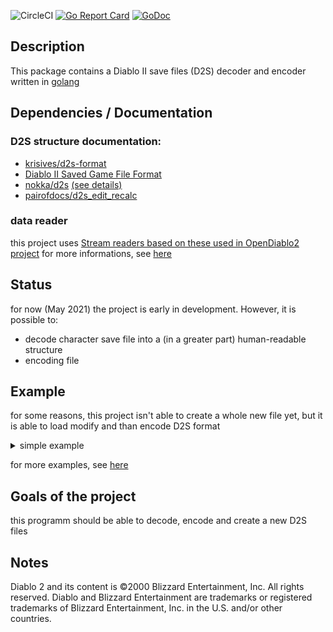 ![CircleCI](https://img.shields.io/circleci/build/github/gucio321/d2d2s/master)
[![Go Report Card](https://goreportcard.com/badge/github.com/gucio321/d2d2s)](https://goreportcard.com/report/github.com/gucio321/d2d2s)
[![GoDoc](https://pkg.go.dev/badge/github.com/gucio321/d2d2s?utm_source=godoc)](https://pkg.go.dev/mod/github.com/gucio321/d2d2s)

## Description

This package contains a Diablo II save files (D2S)
decoder and encoder written in [golang](https://golang.org)


## Dependencies / Documentation

### D2S structure documentation:

*   [krisives/d2s-format](https://github.com/krisives/d2s-format)
*   [Diablo II Saved Game File Format](https://user.xmission.com/~trevin/DiabloIIv1.09\_File_Format.shtml)
*   [nokka/d2s](https://github.com/nokka/d2s) [(see details)](./docs/base.md)
*   [pairofdocs/d2s_edit_recalc](https://github.com/pairofdocs/d2s_edit_recalc)

### data reader

this project uses [Stream readers based on these used in OpenDiablo2 project](https://github.com/OpenDiablo2/OpenDiablo2)
for more informations, see [here](./docs/base.md)

## Status

for now (May 2021) the project is early in development.
However, it is possible to:

*   decode character save file into a (in a greater part) human-readable structure
*   encoding file

## Example

for some reasons, this project isn't able to create a whole new
file yet, but it is able to load modify and than encode D2S format

<details><summary>simple example</summary>

```golang
package main

import (
        "fmt"
        "ioutil"
        "log"

        "github.com/gucio321/d2d2s/pkg/d2s"
)

func main() {
        data, err := ioutil.ReadFile("/path/to/file.d2s")
        if err != nil {
                log.Fatal(err)
        }

        character, err := d2s.Unmarshal(data)
        if err != nil {
                log.Fatal(err)
        }

        // some edits

        newData, err := d2d2s.Encode(character)
        if err != nil {
                log.fatal(err)
        }

        if err := ioutil.WriteFile("/path/to/new/file.d2s", newData, 0o600); err != nil {
                log.Fatal("error writing file")
        }
}
```

</details>

for more examples, see [here](./examples)

## Goals of the project

this programm should be able to decode, encode and create a new D2S files

## Notes

Diablo 2 and its content is ©2000 Blizzard Entertainment, Inc. All rights reserved. Diablo and Blizzard Entertainment are trademarks or registered trademarks of Blizzard Entertainment, Inc. in the U.S. and/or other countries.
